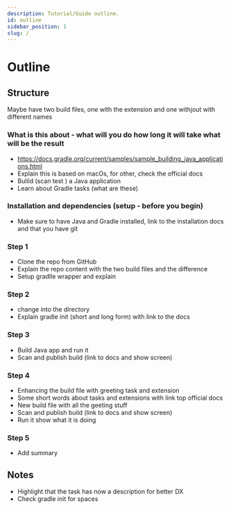 ```yaml
---
description: Tutorial/Guide outline.
id: outline
sidebar_position: 1
slug: /
---
```


# Outline

## Structure

Maybe have two build files, one with the extension and one withjout with different names

### What is this about - what will you do how long it will take what will be the result

- https://docs.gradle.org/current/samples/sample_building_java_applications.html
- Explain this is based on macOs, for other, check the official docs
- Bulild (scan test ) a Java application
- Learn about Gradle tasks (what are these)

### Installation and dependencies (setup - before you begin)

- Make sure to have Java and Gradle installed, link to the installation docs and that you have git

### Step 1

- Clone the repo from GitHub
- Explain the repo content with the two build files and the difference
- Setup gradlle wrapper and explain

### Step 2

- change into the directory
- Explain gradle init (short and long form) with link to the docs

### Step 3

- Build Java app and run it
- Scan and publish build (link to docs and show screen)

### Step 4

- Enhancing the build file with greeting task and extension
- Some short words about tasks and extensions with link top official docs
- New build file with all the geeting stuff
- Scan and publish build (link to docs and show screen)
- Run it show what it is doing

### Step 5

- Add summary

## Notes

- Highlight that the task has now a description for better DX
- Check gradle init for spaces
